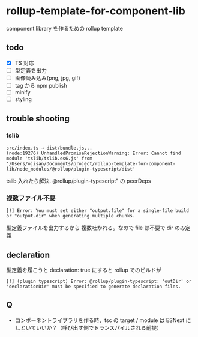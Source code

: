 # rollup-template-for-component-lib

component library を作るための rollup template

## todo

- [x] TS 対応
- [ ] 型定義を出力
- [ ] 画像読み込み(png, jpg, gif)
- [ ] tag から npm publish
- [ ] minify
- [ ] styling

## trouble shooting

### tslib

```
src/index.ts → dist/bundle.js...
(node:19276) UnhandledPromiseRejectionWarning: Error: Cannot find module 'tslib/tslib.es6.js' from '/Users/ojisan/Documents/project/rollup-template-for-component-lib/node_modules/@rollup/plugin-typescript/dist'
```

tslib 入れたら解決. @rollup/plugin-typescript" の peerDeps

### 複数ファイル不要

```
[!] Error: You must set either "output.file" for a single-file build or "output.dir" when generating multiple chunks.
```

型定義ファイルを出力するから 複数吐かれる。なので file は不要で dir のみ定義

## declaration

型定義を履こうと declaration: true にすると rollup でのビルドが

```
[!] (plugin typescript) Error: @rollup/plugin-typescript: 'outDir' or 'declarationDir' must be specified to generate declaration files.
```

## Q

- コンポーネントライブラリを作る時、tsc の target / module は ESNext にしといていいか？（呼び出す側でトランスパイルされる前提）
